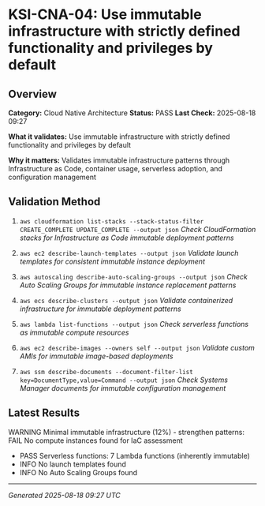 # KSI-CNA-04: Use immutable infrastructure with strictly defined functionality and privileges by default

## Overview

**Category:** Cloud Native Architecture
**Status:** PASS
**Last Check:** 2025-08-18 09:27

**What it validates:** Use immutable infrastructure with strictly defined functionality and privileges by default

**Why it matters:** Validates immutable infrastructure patterns through Infrastructure as Code, container usage, serverless adoption, and configuration management

## Validation Method

1. `aws cloudformation list-stacks --stack-status-filter CREATE_COMPLETE UPDATE_COMPLETE --output json`
   *Check CloudFormation stacks for Infrastructure as Code immutable deployment patterns*

2. `aws ec2 describe-launch-templates --output json`
   *Validate launch templates for consistent immutable instance deployment*

3. `aws autoscaling describe-auto-scaling-groups --output json`
   *Check Auto Scaling Groups for immutable instance replacement patterns*

4. `aws ecs describe-clusters --output json`
   *Validate containerized infrastructure for immutable deployment patterns*

5. `aws lambda list-functions --output json`
   *Check serverless functions as immutable compute resources*

6. `aws ec2 describe-images --owners self --output json`
   *Validate custom AMIs for immutable image-based deployments*

7. `aws ssm describe-documents --document-filter-list key=DocumentType,value=Command --output json`
   *Check Systems Manager documents for immutable configuration management*

## Latest Results

WARNING Minimal immutable infrastructure (12%) - strengthen patterns: FAIL No compute instances found for IaC assessment
- PASS Serverless functions: 7 Lambda functions (inherently immutable)
- INFO No launch templates found
- INFO No Auto Scaling Groups found

---
*Generated 2025-08-18 09:27 UTC*